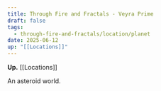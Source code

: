 ```yaml
---
title: Through Fire and Fractals - Veyra Prime
draft: false
tags:
  - through-fire-and-fractals/location/planet
date: 2025-06-12
up: "[[Locations]]"
---
```

**Up.** [[Locations]]

An asteroid world.